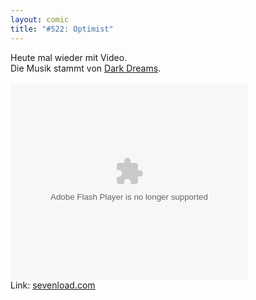```yaml
---
layout: comic
title: "#522: Optimist"
---
```

Heute mal wieder mit Video.<br />
Die Musik stammt von <a href="http://alpha1.ilike.com/artist/emerging/dark_dreams">Dark Dreams</a>.<br />
<br />
<object width="380" height="313"><param name="FlashVars" value="slxml=de.sevenload.com"><param name="movie" value="http://de.sevenload.com/pl/NcNPBx9/380x313/swf" ><embed src="http://de.sevenload.com/pl/NcNPBx9/380x313/swf" type="application/x-shockwave-flash" width="380" height="313" FlashVars="slxml=de.sevenload.com"></embed></object><br />Link: <a href="http://de.sevenload.com/videos/NcNPBx9/Making-Of-Fred-Comic-524">sevenload.com</a><br />
<br />
<br />
